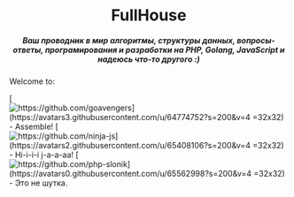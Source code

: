 <div align="center">
  <h1>FullHouse</h1>
  <h5>Ваш проводник в мир алгоритмы, структуры данных, вопросы-ответы, програмирования и разработки на PHP, Golang, JavaScript и надеюсь что-то другого :)</h5>
</div>

Welcome to: 

[![https://github.com/goavengers](https://avatars3.githubusercontent.com/u/64774752?s=200&v=4 =32x32)](https://github.com/goavengers) - Assemble!
[![https://github.com/ninja-js](https://avatars2.githubusercontent.com/u/65408106?s=200&v=4 =32x32)](https://github.com/ninja-js) - Hi-i-i-i j-a-a-aa!
[![https://github.com/php-slonik](https://avatars0.githubusercontent.com/u/65562998?s=200&v=4 =32x32)](https://github.com/php-slonik) - Это не шутка.


